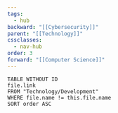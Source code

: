 ```yaml
---
tags:
  - hub
backward: "[[Cybersecurity]]"
parent: "[[Technology]]"
cssclasses:
  - nav-hub
order: 3
forward: "[[Computer Science]]"
---
```



```dataview
TABLE WITHOUT ID
file.link
FROM "Technology/Development"
WHERE file.name != this.file.name
SORT order ASC
```


